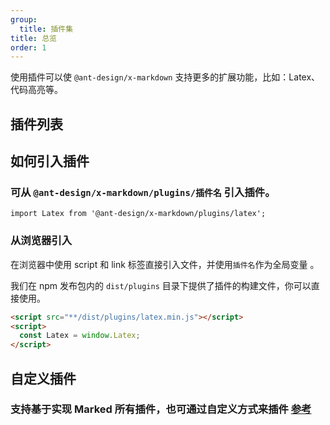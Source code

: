 ```yaml
---
group:
  title: 插件集
title: 总览
order: 1
---
```


使用插件可以使 `@ant-design/x-markdown` 支持更多的扩展功能，比如：Latex、代码高亮等。

## 插件列表

<MarkdownPluginsOverView></MarkdownPluginsOverView>

## 如何引入插件

### 可从 `@ant-design/x-markdown/plugins/插件名` 引入插件。

```tsx
import Latex from '@ant-design/x-markdown/plugins/latex';
```

### 从浏览器引入

在浏览器中使用 script 和 link 标签直接引入文件，并使用`插件名`作为全局变量 。

我们在 npm 发布包内的 `dist/plugins` 目录下提供了插件的构建文件，你可以直接使用。

```html
<script src="**/dist/plugins/latex.min.js"></script>
<script>
  const Latex = window.Latex;
</script>
```

## 自定义插件

### 支持基于实现 Marked 所有插件，也可通过自定义方式来插件 [参考](/x-markdowns/custom-plugin-cn)
